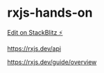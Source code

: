 # rxjs-hands-on

[Edit on StackBlitz ⚡️](https://stackblitz.com/edit/rxjs-hands-on)



https://rxjs.dev/api

https://rxjs.dev/guide/overview
